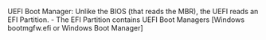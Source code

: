 UEFI Boot Manager: Unlike the BIOS (that reads the MBR), the UEFI reads an EFI Partition.
        - The EFI Partition contains UEFI Boot Managers [Windows bootmgfw.efi or Windows Boot Manager]
